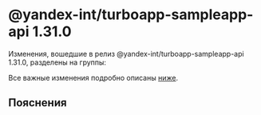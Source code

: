 # @yandex-int/turboapp-sampleapp-api 1.31.0

<!-- ЧЕЛОВЕЧЕСКОЕ ВСТУПЛЕНИЕ -->

Изменения, вошедшие в релиз @yandex-int/turboapp-sampleapp-api 1.31.0, разделены на группы:

Все важные изменения подробно описаны [ниже](#Пояснения).

## Пояснения

